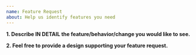 ```yaml
---
name: Feature Request
about: Help us identify features you need
---
```


**1. Describe IN DETAIL the feature/behavior/change you would like to see.**

**2. Feel free to provide a design supporting your feature request.**
